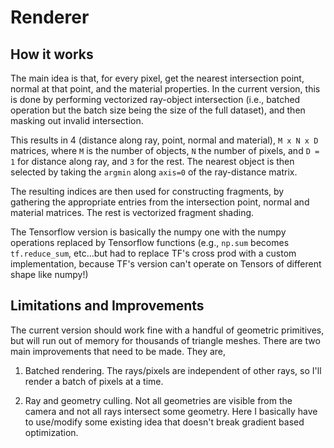 # Renderer

## How it works

The main idea is that, for every pixel, get the nearest
intersection point, normal at that point, and the material properties.
In the current version, this is done by performing
vectorized ray-object intersection (i.e., batched operation but the
batch size being the size of the full dataset), and then masking out
invalid intersection.

This results in 4 (distance along ray, point, normal and material),
`M x N x D` matrices, where `M` is the number of objects, `N` the
number of pixels, and `D = 1` for distance along ray, and `3` for the
rest. The nearest object is then selected by taking the `argmin` along
`axis=0` of the ray-distance matrix.

The resulting indices are then used for constructing fragments,
by gathering the appropriate entries from the intersection point,
normal and material matrices. The rest is vectorized fragment shading.

The Tensorflow version is basically the numpy one with the numpy
operations replaced by Tensorflow functions (e.g., `np.sum` becomes
`tf.reduce_sum`, etc...but had to replace TF's cross prod with a
custom implementation, because TF's version can't operate on Tensors of
different shape like numpy!)

## Limitations and Improvements

The current version should work fine with a handful of geometric
primitives, but will run out of memory for thousands of triangle meshes.
There are two main improvements that need to be made. They are,

1. Batched rendering. The rays/pixels are independent of other rays,
so I'll render a batch of pixels at a time.

2. Ray and geometry culling. Not all geometries are visible from the
camera and not all rays intersect some geometry. Here I basically
have to use/modify some existing idea that doesn't break gradient based
optimization.

